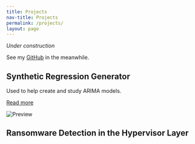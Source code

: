 ```yaml
---
title: Projects
nav-title: Projects
permalink: /projects/
layout: page
---
```


*Under construction*

See my [GitHub](https://github.com/ThachAndrew) in the meanwhile.

## Synthetic Regression Generator
Used to help create and study ARIMA models.

[Read more](/SyntheticRegressionGenerator/SyntheticGenerator.md)

![Preview](/SyntheticRegressionGenerator/output_6_1.png)

## Ransomware Detection in the Hypervisor Layer

